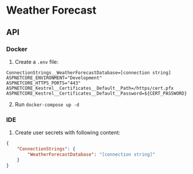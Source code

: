# Weather Forecast

## API

### Docker

1. Create a `.env` file:

```dotenv
ConnectionStrings__WeatherForecastDatabase=[connection string]
ASPNETCORE_ENVIRONMENT="Development"
ASPNETCORE_HTTPS_PORTS="443"
ASPNETCORE_Kestrel__Certificates__Default__Path=/https/cert.pfx
ASPNETCORE_Kestrel__Certificates__Default__Password=${CERT_PASSWORD}
```

2. Run `docker-compose up -d`

### IDE

1. Create user secrets with following content:

```json
{
    "ConnectionStrings": {
        "WeatherForecastDatabase": "[connection string]"
    }
}
```